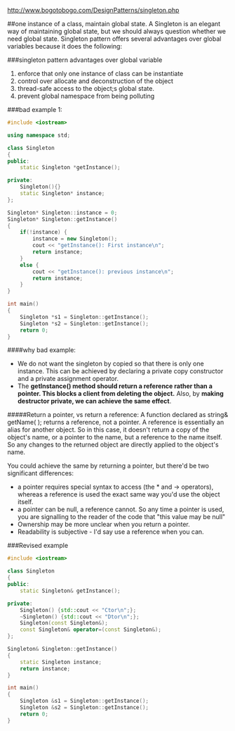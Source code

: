 http://www.bogotobogo.com/DesignPatterns/singleton.php

##one instance of a class, maintain global state.
A Singleton is an elegant way of maintaining global state, but we should always question whether we need global state. Singleton pattern offers several advantages over global variables because it does the following:

###singleton pattern advantages over global variable
1. enforce that only one instance of class can be instantiate
2. control over allocate and deconstruction of the object
3. thread-safe access to the object;s global state.
4. prevent global namespace from being polluting 

###bad example 1:
```c++
#include <iostream>

using namespace std;

class Singleton
{
public:
	static Singleton *getInstance(); 

private:
	Singleton(){}
	static Singleton* instance;
};

Singleton* Singleton::instance = 0;
Singleton* Singleton::getInstance() 
{
	if(!instance) {
		instance = new Singleton();
		cout << "getInstance(): First instance\n";
		return instance;
	}
	else {
		cout << "getInstance(): previous instance\n";
		return instance;
	}
}

int main()
{
	Singleton *s1 = Singleton::getInstance();
	Singleton *s2 = Singleton::getInstance();
	return 0;
}
```

####why bad example:
- We do not want the singleton by copied so that there is only one instance. This can be achieved by declaring a private copy constructor and a private assignment operator.
- The **getInstance() method should return a reference rather than a pointer. This blocks a client from deleting the object.** Also, by **making destructor private, we can achieve the same effect**.  


#####Return a pointer, vs return a reference:
A function declared as string& getName( ); returns a reference, not a pointer. A reference is essentially an alias for another object. So in this case, it doesn't return a copy of the object's name, or a pointer to the name, but a reference to the name itself. So any changes to the returned object are directly applied to the object's name.  

You could achieve the same by returning a pointer, but there'd be two significant differences:

- a pointer requires special syntax to access (the * and -> operators), whereas a reference is used the exact same way you'd use the object itself.
- a pointer can be null, a reference cannot. So any time a pointer is used, you are signalling to the reader of the code that "this value may be null"
- Ownership may be more unclear when you return a pointer.
- Readability is subjective - I'd say use a reference when you can.

###Revised example
```c++
#include <iostream>

class Singleton
{
public:
	static Singleton& getInstance(); 

private:
	Singleton() {std::cout << "Ctor\n";};
	~Singleton() {std::cout << "Dtor\n";};
	Singleton(const Singleton&);
	const Singleton& operator=(const Singleton&);
};

Singleton& Singleton::getInstance() 
{
	static Singleton instance;
	return instance;
}

int main()
{
	Singleton &s1 = Singleton::getInstance();
	Singleton &s2 = Singleton::getInstance();
	return 0;
}
```
